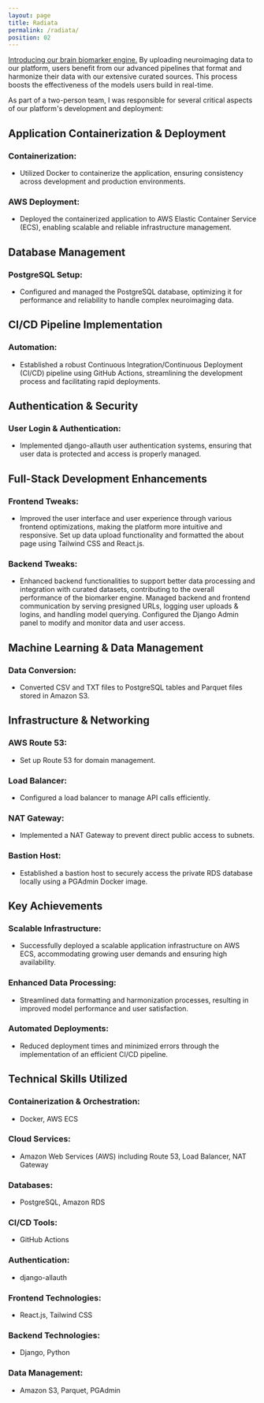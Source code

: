 ```yaml
---
layout: page
title: Radiata
permalink: /radiata/
position: 02
---
```


<a href="https://radiata.ai/" target="_blank" rel="noopener noreferrer">Introducing our brain biomarker engine.</a> By uploading neuroimaging data to our platform, users benefit from our advanced pipelines that format and harmonize their data with our extensive curated sources. This process boosts the effectiveness of the models users build in real-time. 

As part of a two-person team, I was responsible for several critical aspects of our platform's development and deployment:

## Application Containerization & Deployment

### Containerization: 

- Utilized Docker to containerize the application, ensuring consistency across development and production environments.

### AWS Deployment: 
- Deployed the containerized application to AWS Elastic Container Service (ECS), enabling scalable and reliable infrastructure management.

## Database Management

### PostgreSQL Setup: 
- Configured and managed the PostgreSQL database, optimizing it for performance and reliability to handle complex neuroimaging data.

## CI/CD Pipeline Implementation

### Automation: 
- Established a robust Continuous Integration/Continuous Deployment (CI/CD) pipeline using GitHub Actions, streamlining the development process and facilitating rapid deployments.

## Authentication & Security
### User Login & Authentication: 

- Implemented django-allauth user authentication systems, ensuring that user data is protected and access is properly managed.

## Full-Stack Development Enhancements

### Frontend Tweaks: 

- Improved the user interface and user experience through various frontend optimizations, making the platform more intuitive and responsive. Set up data upload functionality and formatted the about page using Tailwind CSS and React.js.

### Backend Tweaks: 

- Enhanced backend functionalities to support better data processing and integration with curated datasets, contributing to the overall performance of the biomarker engine. Managed backend and frontend communication by serving presigned URLs, logging user uploads & logins, and handling model querying. Configured the Django Admin panel to modify and monitor data and user access.

## Machine Learning & Data Management

### Data Conversion: 

- Converted CSV and TXT files to PostgreSQL tables and Parquet files stored in Amazon S3.

## Infrastructure & Networking

### AWS Route 53: 
- Set up Route 53 for domain management.

### Load Balancer: 
- Configured a load balancer to manage API calls efficiently.

### NAT Gateway: 
- Implemented a NAT Gateway to prevent direct public access to subnets.

### Bastion Host: 
- Established a bastion host to securely access the private RDS database locally using a PGAdmin Docker image.

## Key Achievements
### Scalable Infrastructure: 
- Successfully deployed a scalable application infrastructure on AWS ECS, accommodating growing user demands and ensuring high availability.

### Enhanced Data Processing: 
- Streamlined data formatting and harmonization processes, resulting in improved model performance and user satisfaction.

### Automated Deployments: 
- Reduced deployment times and minimized errors through the implementation of an efficient CI/CD pipeline.

## Technical Skills Utilized

### Containerization & Orchestration: 
- Docker, AWS ECS

### Cloud Services: 
- Amazon Web Services (AWS) including Route 53, Load Balancer, NAT Gateway

### Databases: 
- PostgreSQL, Amazon RDS

### CI/CD Tools: 
- GitHub Actions

### Authentication:
- django-allauth

### Frontend Technologies: 
- React.js, Tailwind CSS

### Backend Technologies: 
- Django, Python

### Data Management: 
- Amazon S3, Parquet, PGAdmin

